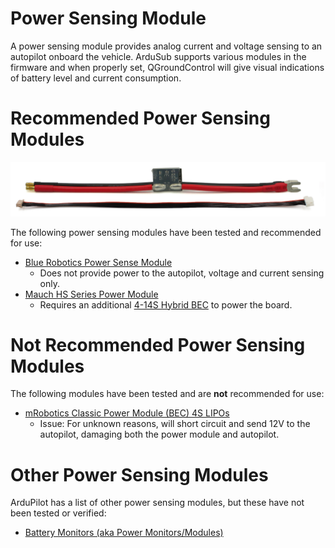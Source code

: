 # Power Sensing Module

A power sensing module provides analog current and voltage sensing to an autopilot onboard the vehicle. ArduSub supports various modules in the firmware and when properly set, QGroundControl will give visual indications of battery level and current consumption.

# Recommended Power Sensing Modules

<img src="/images/hardware/psm.png" class="img-responsive img-center" style="max-height:600px;">

The following power sensing modules have been tested and recommended for use:

* [Blue Robotics Power Sense Module](https://bluerobotics.com/store/comm-control-power/elec-packages/psm-asm-r2-rp/)
    * Does not provide power to the autopilot, voltage and current sensing only.
* [Mauch HS Series Power Module](https://www.mauch-electronic.com/hs-sensor-product)
    * Requires an additional [4-14S Hybrid BEC](https://www.mauch-electronic.com/4-14s-hyb-bec) to power the board.
    
# Not Recommended Power Sensing Modules

The following modules have been tested and are **not** recommended for use:

* [mRobotics Classic Power Module (BEC) 4S LIPOs](https://store.mrobotics.io/product-p/classic-bec10-mr.htm)
    * Issue: For unknown reasons, will short circuit and send 12V to the autopilot, damaging both the power module and autopilot.

# Other Power Sensing Modules

ArduPilot has a list of other power sensing modules, but these have not been tested or verified:

* [Battery Monitors (aka Power Monitors/Modules)](https://ardupilot.org/copter/docs/common-powermodule-landingpage.html)
